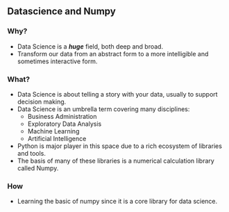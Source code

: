 ## Datascience and Numpy

### Why?

- Data Science is a ***huge*** field, both deep and broad.
- Transform our data from an abstract form to a more intelligible and sometimes interactive form.

### What?
 - Data Science is about telling a story with your data, usually to support decision making.
 - Data Science is an umbrella term covering many disciplines:
    - Business Administration
    - Exploratory Data Analysis
    - Machine Learning
    - Artificial Intelligence
 - Python is major player in this space due to a rich ecosystem of libraries and tools.
 - The basis of many of these libraries is a numerical calculation library called Numpy.

 ### How

 - Learning the basic of numpy since it is a core library for data science.